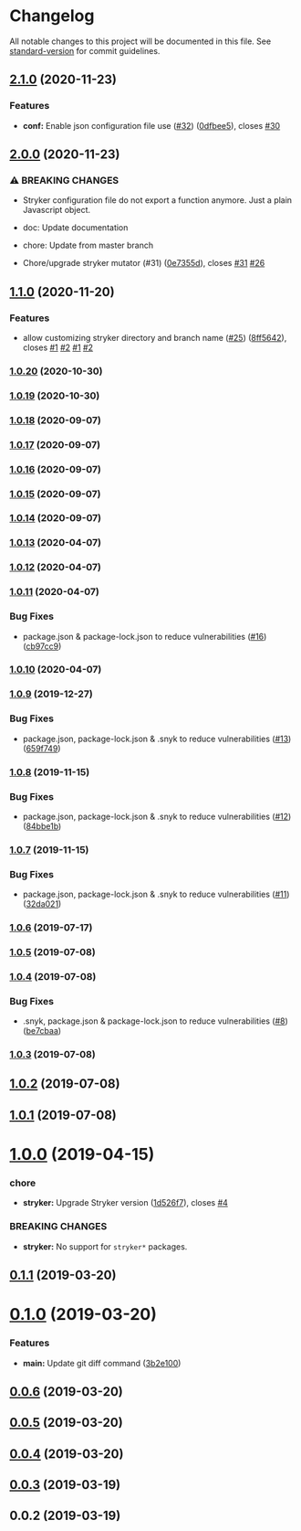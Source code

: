 # Changelog

All notable changes to this project will be documented in this file. See [standard-version](https://github.com/conventional-changelog/standard-version) for commit guidelines.

## [2.1.0](https://github.com/tverhoken/stryker-diff-runner/compare/v2.0.0...v2.1.0) (2020-11-23)


### Features

* **conf:** Enable json configuration file use ([#32](https://github.com/tverhoken/stryker-diff-runner/issues/32)) ([0dfbee5](https://github.com/tverhoken/stryker-diff-runner/commit/0dfbee5d2ca96f9c2a7b7bc5fbef1fb837eed5e7)), closes [#30](https://github.com/tverhoken/stryker-diff-runner/issues/30)

## [2.0.0](https://github.com/tverhoken/stryker-diff-runner/compare/v1.1.0...v2.0.0) (2020-11-23)


### ⚠ BREAKING CHANGES

* Stryker configuration file do not export a function anymore. Just a plain Javascript object.

* doc: Update documentation

* chore: Update from master branch

* Chore/upgrade stryker mutator (#31) ([0e7355d](https://github.com/tverhoken/stryker-diff-runner/commit/0e7355deac32a731dc555135bdc84bd7718c6a17)), closes [#31](https://github.com/tverhoken/stryker-diff-runner/issues/31) [#26](https://github.com/tverhoken/stryker-diff-runner/issues/26)

## [1.1.0](https://github.com/tverhoken/stryker-diff-runner/compare/v1.0.20...v1.1.0) (2020-11-20)


### Features

* allow customizing stryker directory and branch name ([#25](https://github.com/tverhoken/stryker-diff-runner/issues/25)) ([8ff5642](https://github.com/tverhoken/stryker-diff-runner/commit/8ff564201b817e727e7409aba9aae1356a183eab)), closes [#1](https://github.com/tverhoken/stryker-diff-runner/issues/1) [#2](https://github.com/tverhoken/stryker-diff-runner/issues/2) [#1](https://github.com/tverhoken/stryker-diff-runner/issues/1) [#2](https://github.com/tverhoken/stryker-diff-runner/issues/2)

### [1.0.20](https://github.com/tverhoken/stryker-diff-runner/compare/v1.0.19...v1.0.20) (2020-10-30)

### [1.0.19](https://github.com/tverhoken/stryker-diff-runner/compare/v1.0.18...v1.0.19) (2020-10-30)

### [1.0.18](https://github.com/tverhoken/stryker-diff-runner/compare/v1.0.17...v1.0.18) (2020-09-07)

### [1.0.17](https://github.com/tverhoken/stryker-diff-runner/compare/v1.0.16...v1.0.17) (2020-09-07)

### [1.0.16](https://github.com/tverhoken/stryker-diff-runner/compare/v1.0.15...v1.0.16) (2020-09-07)

### [1.0.15](https://github.com/tverhoken/stryker-diff-runner/compare/v1.0.14...v1.0.15) (2020-09-07)



### [1.0.14](https://github.com/tverhoken/stryker-diff-runner/compare/v1.0.13...v1.0.14) (2020-09-07)



### [1.0.13](https://github.com/tverhoken/stryker-diff-runner/compare/v1.0.12...v1.0.13) (2020-04-07)



### [1.0.12](https://github.com/tverhoken/stryker-diff-runner/compare/v1.0.11...v1.0.12) (2020-04-07)



### [1.0.11](https://github.com/tverhoken/stryker-diff-runner/compare/v1.0.10...v1.0.11) (2020-04-07)


### Bug Fixes

* package.json & package-lock.json to reduce vulnerabilities ([#16](https://github.com/tverhoken/stryker-diff-runner/issues/16)) ([cb97cc9](https://github.com/tverhoken/stryker-diff-runner/commit/cb97cc9))



### [1.0.10](https://github.com/tverhoken/stryker-diff-runner/compare/v1.0.9...v1.0.10) (2020-04-07)



### [1.0.9](https://github.com/tverhoken/stryker-diff-runner/compare/v1.0.8...v1.0.9) (2019-12-27)


### Bug Fixes

* package.json, package-lock.json & .snyk to reduce vulnerabilities ([#13](https://github.com/tverhoken/stryker-diff-runner/issues/13)) ([659f749](https://github.com/tverhoken/stryker-diff-runner/commit/659f749))



### [1.0.8](https://github.com/tverhoken/stryker-diff-runner/compare/v1.0.7...v1.0.8) (2019-11-15)


### Bug Fixes

* package.json, package-lock.json & .snyk to reduce vulnerabilities ([#12](https://github.com/tverhoken/stryker-diff-runner/issues/12)) ([84bbe1b](https://github.com/tverhoken/stryker-diff-runner/commit/84bbe1b))



### [1.0.7](https://github.com/tverhoken/stryker-diff-runner/compare/v1.0.6...v1.0.7) (2019-11-15)


### Bug Fixes

* package.json, package-lock.json & .snyk to reduce vulnerabilities ([#11](https://github.com/tverhoken/stryker-diff-runner/issues/11)) ([32da021](https://github.com/tverhoken/stryker-diff-runner/commit/32da021))



### [1.0.6](https://github.com/tverhoken/stryker-diff-runner/compare/v1.0.5...v1.0.6) (2019-07-17)



### [1.0.5](https://github.com/tverhoken/stryker-diff-runner/compare/v1.0.4...v1.0.5) (2019-07-08)



### [1.0.4](https://github.com/tverhoken/stryker-diff-runner/compare/v1.0.3...v1.0.4) (2019-07-08)


### Bug Fixes

* .snyk, package.json & package-lock.json to reduce vulnerabilities ([#8](https://github.com/tverhoken/stryker-diff-runner/issues/8)) ([be7cbaa](https://github.com/tverhoken/stryker-diff-runner/commit/be7cbaa))



### [1.0.3](https://github.com/tverhoken/stryker-diff-runner/compare/v1.0.2...v1.0.3) (2019-07-08)



## [1.0.2](https://github.com/tverhoken/stryker-diff-runner/compare/v1.0.1...v1.0.2) (2019-07-08)



## [1.0.1](https://github.com/tverhoken/stryker-diff-runner/compare/v1.0.0...v1.0.1) (2019-07-08)



# [1.0.0](https://github.com/tverhoken/stryker-diff-runner/compare/v0.1.1...v1.0.0) (2019-04-15)


### chore

* **stryker:** Upgrade Stryker version ([1d526f7](https://github.com/tverhoken/stryker-diff-runner/commit/1d526f7)), closes [#4](https://github.com/tverhoken/stryker-diff-runner/issues/4)


### BREAKING CHANGES

* **stryker:** No support for `stryker*` packages.



## [0.1.1](https://github.com/tverhoken/stryker-diff-runner/compare/v0.1.0...v0.1.1) (2019-03-20)



# [0.1.0](https://github.com/tverhoken/stryker-diff-runner/compare/v0.0.6...v0.1.0) (2019-03-20)


### Features

* **main:** Update git diff command ([3b2e100](https://github.com/tverhoken/stryker-diff-runner/commit/3b2e100))



## [0.0.6](https://github.com/tverhoken/stryker-diff-runner/compare/v0.0.5...v0.0.6) (2019-03-20)



## [0.0.5](https://github.com/tverhoken/stryker-diff-runner/compare/v0.0.4...v0.0.5) (2019-03-20)



## [0.0.4](https://github.com/tverhoken/stryker-diff-runner/compare/v0.0.2...v0.0.4) (2019-03-20)



## [0.0.3](https://github.com/tverhoken/stryker-diff-runner/compare/v0.0.2...v0.0.3) (2019-03-19)



## 0.0.2 (2019-03-19)
